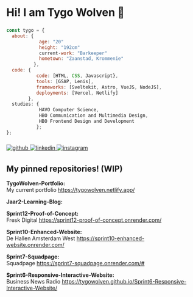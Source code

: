 <h1>Hi! I am Tygo Wolven 👋</h1>

###

````js
const tygo = {
  about: {
            age: "20"
            height: "192cm"
            current-work: "Barkeeper"
            hometown: "Zaanstad, Krommenie"
          },
  code: {
           code: [HTML, CSS, Javascript},
           tools: [GSAP, Lenis],
           frameworks: [Sveltekit, Astro, VueJS, NodeJS],
           deployments: [Vercel, Netlify]
        },
  studies: {
            HAVO Computer Science,
            HBO Communication and Multimedia Design,
            HBO Frontend Design and Development
           };
};
````

###

<div align="left">
<a href="https://github.com/TygoWolven" target="_blank">
<img src=https://img.shields.io/badge/github-%2324292e.svg?&style=for-the-badge&logo=github&logoColor=white alt=github style="margin-bottom: 5px;" />
</a>
<a href="https://linkedin.com/in/tygo-wolven-091515241" target="_blank">
<img src=https://img.shields.io/badge/linkedin-%231E77B5.svg?&style=for-the-badge&logo=linkedin&logoColor=white alt=linkedin style="margin-bottom: 5px;" />
</a>
<a href="https://instagram.com/tygowolvenn_" target="_blank">
<img src=https://img.shields.io/badge/instagram-%23000000.svg?&style=for-the-badge&logo=instagram&logoColor=white alt=instagram style="margin-bottom: 5px;" />
</a>  
</div>

###

<h2>My pinned repositories! (WIP)</h2>

**TygoWolven-Portfolio:** <br>
My current portfolio
https://tygowolven.netlify.app/

**Jaar2-Learning-Blog:** <br>


**Sprint12-Proof-of-Concept:** <br>
Fresk Digital
https://sprint12-proof-of-concept.onrender.com/

**Sprint10-Enhanced-Website:** <br>
De Hallen Amsterdam West
https://sprint10-enhanced-website.onrender.com/

**Sprint7-Squadpage:** <br>
Squadpage
https://sprint7-squadpage.onrender.com/#

**Sprint6-Responsive-Interactive-Website:** <br>
Business News Radio
https://tygowolven.github.io/Sprint6-Responsive-Interactive-Website/
